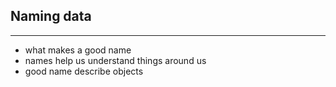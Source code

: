 ## Naming data

----

  - what makes a good name
  - names help us understand things around us
  - good name describe objects


